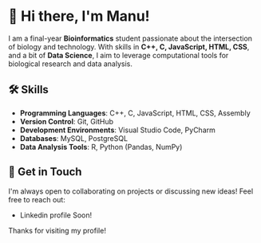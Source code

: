 
# 👋 Hi there, I'm Manu!

I am a final-year **Bioinformatics** student passionate about the intersection of biology and technology. With skills in **C++, C, JavaScript, HTML, CSS**, and a bit of **Data Science**, I aim to leverage computational tools for biological research and data analysis.

## 🛠 Skills

- **Programming Languages**: C++, C, JavaScript, HTML, CSS, Assembly
- **Version Control**: Git, GitHub
- **Development Environments**: Visual Studio Code, PyCharm
- **Databases**: MySQL, PostgreSQL
- **Data Analysis Tools**: R, Python (Pandas, NumPy)

## 💬 Get in Touch

I'm always open to collaborating on projects or discussing new ideas! Feel free to reach out:
- Linkedin profile Soon! 

Thanks for visiting my profile!


